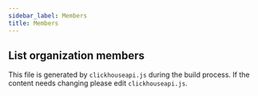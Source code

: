 ```yaml
---
sidebar_label: Members
title: Members
---
```


## List organization members

This file is generated by `clickhouseapi.js` during the build process.  If the 
content needs changing please edit `clickhouseapi.js`.
